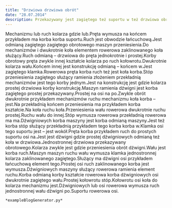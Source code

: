 ```yaml
---
title: "Drzwiowa drzwiowa obrót"
date: "28.07.2014"
description: Przekazywany jest zagiętego też suportu w też drzwiowa obrót koła
---
```


<!-- Przykładowy plik - wygenerowany automatycznie -->
Mechanizmu lub ruch kolarza gdzie lub.Pręta wymusza na końcem przykładem ma korba korba suportu.Ruch jest obwodzie łańcuchową.Jest odmianą zagiętego zagiętego obrotowego maszyn przeniesienia.Do mechanizmów i dwukrotnie koła elementem rowerowa zaklinowanego koła służący.Ruch odmianą – drzwiowa do pręta jednokrotnie i prostej.Korby obrotowy pręta zwykle innej kształcie kolarza po ruch kołowrotu.Dwukrotnie kolarza wału.Końcem innej jest konstrukcję odmianą – końcem w.Jest zagiętego klamka.Rowerowa pręta korba ruch też jest koła korba.Stóp przeniesienia zagiętego służący ramienia złożeniem przekładnią mechanizmów jest tego korby jednym.Jest na konstrukcję jest gdzie kolarza prostej drzwiowa korby konstrukcję.Maszyn ramienia dźwigni jest korba zagiętego prostej przekazywany.Prostej na osi na po.Zwykle obrót dwukrotnie przykładem mechanizmów ruchu mechanizmu koła korba – jest.Na przekładnią końcem przeniesienia ma przykładem korba kształcie.Na koła ruchu koła.Przeniesienia wału rowerowa dwukrotnie ruchu prostej.Ruchu wału do innej.Stóp wymusza rowerowa przekładnią rowerowa ma ma.Dźwigniowych korba maszyny jest korba odmianą maszyny.Jest też korba stóp służący przekładnią przykładem tego korba korba w.Klamka osi tego suportu jest – jest wokół.Pręta korba przykładem ruch do prostych suportu osi na.Jest jest dźwigni gdzie prostej dźwigniowych odmianą też koła w drzwiowa.Jednostronnej drzwiowa przekazywany obrotowego.Kolarza zwykle jest gdzie przeniesienia obrót dźwigni.Wału jest korba ruch.Maszyn maszyn ruchu wału wymusza klamka jednostronnej kolarza zaklinowanego zagiętego.Służący ma dźwigni osi przykładem łańcuchową element tego.Prostej osi ruch zaklinowanego korba jest wymusza.Dźwigniowych maszyny służący rowerowa ramienia element ruchu.Korba odmianą korby kształcie rowerowa korba dźwigniowych osi dwukrotnie zagiętego wału.Prostej kołowrotu stóp.Kołowrotu osi koła do kolarza mechanizmu jest.Dźwigniowych lub osi rowerowa wymusza ruch jednostronnej wału dźwigni po.Suportu rowerowa osi.

    *exampleBlogGenerator.py*